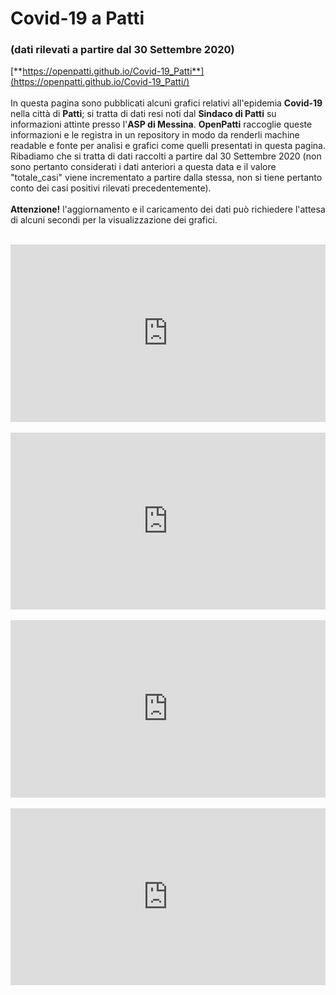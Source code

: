 # Covid-19 a Patti
### (dati rilevati a partire dal 30 Settembre 2020)
[**https://openpatti.github.io/Covid-19_Patti**](https://openpatti.github.io/Covid-19_Patti/)<br/><br/>
In questa pagina sono pubblicati alcuni grafici relativi all'epidemia **Covid-19** nella città di **Patti**; si tratta di dati resi noti dal **Sindaco di Patti** su informazioni attinte presso l'**ASP di Messina**. **OpenPatti** raccoglie queste informazioni e le registra in un repository in modo da renderli machine readable e fonte per analisi e grafici come quelli presentati in questa pagina. Ribadiamo che si tratta di dati raccolti a partire dal 30 Settembre 2020 (non sono pertanto considerati i dati anteriori a questa data e il valore "totale_casi" viene incrementato a partire dalla stessa, non si tiene pertanto conto dei casi positivi rilevati precedentemente).<br/><br/>
**Attenzione!** l'aggiornamento e il caricamento dei dati può richiedere l'attesa di alcuni secondi per la visualizzazione dei grafici.
<br/><br/>

<!-- parametri principali -->
<div style="position: relative; overflow: hidden; width: 100%; padding-top: 56.25%;" >
<iframe src="https://datastudio.google.com/embed/reporting/7e6eb73c-2e7c-4f20-84da-fbe9fbeb38f9/page/SA0mB" frameborder="0" scrolling="no" style="position: absolute; top: 0; left: 0; bottom: 0; right: 0; width: 100%; height: 100%;" allowfullscreen></iframe>
</div>

<br/>
<!-- suddivisione positivi -->
<div style="position: relative; overflow: hidden; width: 100%; padding-top: 56.25%;" >
<iframe src="https://datastudio.google.com/embed/reporting/30754f9e-ba0f-4446-aecc-218df31500a3/page/SA0mB" frameborder="0" scrolling="no" style="position: absolute; top: 0; left: 0; bottom: 0; right: 0; width: 100%; height: 100%;" allowfullscreen></iframe>
</div>

<br/>
<!-- nuovi positivi -->
<div style="position: relative; overflow: hidden; width: 100%; padding-top: 56.25%;" >
<iframe src="https://datastudio.google.com/embed/reporting/ed912df4-7275-4555-97f6-fc1dcfb7d59e/page/SA0mB" frameborder="0" scrolling="no" style="position: absolute; top: 0; left: 0; bottom: 0; right: 0; width: 100%; height: 100%;" allowfullscreen></iframe>
</div>

<br/>
<!-- dati -->
<div style="position: relative; overflow: hidden; width: 100%; padding-top: 56.25%;" >
<iframe src="https://datastudio.google.com/embed/reporting/ae38da82-e56b-4efc-826a-a35b57856bc8/page/K87mB" frameborder="0" scrolling="no" style="position: absolute; top: 0; left: 0; bottom: 0; right: 0; width: 100%; height: 100%;" allowfullscreen></iframe>
</div>

